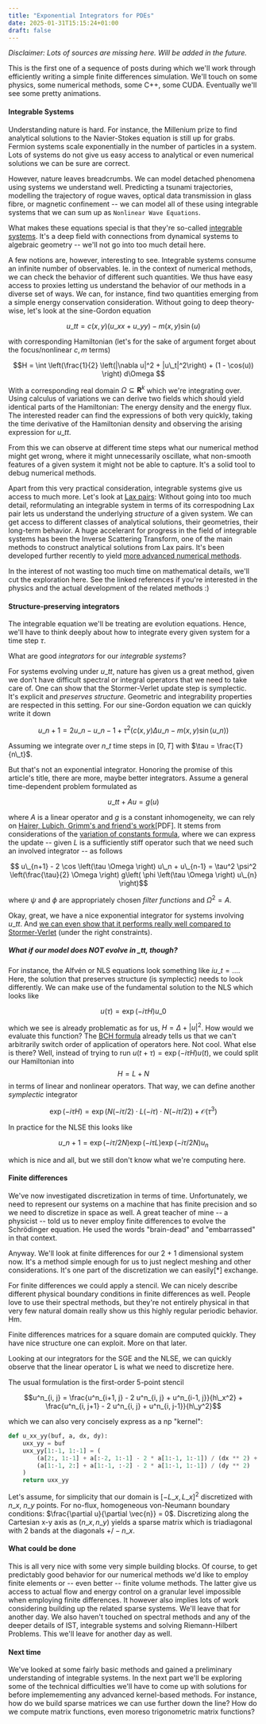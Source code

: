 ```yaml
---
title: "Exponential Integrators for PDEs"
date: 2025-01-31T15:15:24+01:00
draft: false
---
```


_Disclaimer: Lots of sources are missing here. Will be added in the future._

This is the first one of a sequence of posts during which we'll work through
efficiently writing a simple finite differences simulation. We'll touch on some physics,
some numerical methods, some C++, some CUDA. Eventually we'll see some pretty animations.


#### Integrable Systems

Understanding nature is hard. For instance, the Millenium prize to find analytical solutions
to the Navier-Stokes equation is still up for grabs. Fermion systems scale exponentially
in the number of particles in a system. Lots of systems do not give us easy access to 
analytical or even numerical solutions we can be sure are correct.

However, nature leaves breadcrumbs. We can model detached phenomena using systems we
understand well. Predicting a tsunami trajectories, modelling the trajectory of rogue waves, optical 
data transmission in glass fibre, or magnetic confinement -- we can model all of these
using integrable systems that we can sum up as `Nonlinear Wave Equations`.

What makes these equations special is that they're so-called [integrable
systems](https://en.wikipedia.org/wiki/Integrable_system). It's a deep field with connections
from dynamical systems to algebraic geometry -- we'll not go into too much detail here.

A few notions are, however, interesting to see.
Integrable systems consume an infinite number of observables. Ie. in the context of numerical
methods, we can check the behavior of different such quantities. We thus have easy access to
proxies letting us understand the behavior of our methods in a diverse set of ways.
We can, for instance, find two quantities emerging from a simple energy conservation
consideration. Without going to deep theory-wise, let's look at the sine-Gordon equation

$$u\_{tt} = c(x, y) \left(u\_{xx} + u\_{yy}\right) - m(x, y) \sin(u)$$

with corresponding Hamiltonian (let's for the sake of argument forget about the focus/nonlinear $c, m$ terms)

$$H = \int \left(\frac{1}{2} \left(|\nabla u|^2 + |u\_t|^2\right) + (1 - \cos(u)) \right) d\Omega $$

With a corresponding real domain $\Omega \subseteq \mathbf{R}^{k}$ which we're integrating over.
Using calculus of variations we can derive two fields which should yield identical parts
of the Hamiltonian: The energy density and the energy flux. The interested reader can find the expressions
of both very quickly, taking the time derivative of the Hamiltonian density and observing the arising
expression for $u\_{tt}$.

From this we can observe at different time steps what our numerical method might get wrong, where it
might unnecessarily oscillate, what non-smooth features of a given system it might not be able to capture.
It's a solid tool to debug numerical methods.

Apart from this very practical consideration, integrable systems give us access to much more.
Let's look at [Lax pairs](https://en.wikipedia.org/wiki/Lax_pair): Without going into too much detail,
reformulating an integrable system in terms of its correspodning Lax pair lets us understand the
underlying _structure_ of a given system. We can get access to different classes of analytical
solutions, their geometries, their long-term behavior. A huge accelerant for progress in the field
of integrable systems has been the Inverse Scattering Transform, one of the main methods to 
construct analytical solutions from Lax pairs. It's been developed further recently to yield
[more advanced numerical methods](https://arxiv.org/abs/2312.11780).

In the interest of not wasting too much time on mathematical details, we'll cut the exploration here. See the linked
references if you're interested in the physics and the actual development of the related methods :)

#### Structure-preserving integrators
The integrable equation we'll be treating are evolution equations. Hence, we'll have to think deeply about
how to integrate every given system for a time step $\tau$.

What are good _integrators_ for our _integrable systems_?

For systems evolving under $u\_{tt}$, nature has given us a great method, given we don't have difficult spectral
or integral operators that we need to take care of. One can show that the Stormer-Verlet update step is
symplectic. It's explicit and _preserves structure_. Geometric and integrability properties are respected in this
setting. For our sine-Gordon equation we can quickly write it down

$$u\_{n+1} = 2 u\_n - u\_{n-1} + \tau^2 \left( c(x, y) \Delta u\_{n} - m(x, y) \sin(u\_{n}) \right)$$

Assuming we integrate over $n\_t$ time steps in $[0,T]$ with $\tau = \frac{T}{n\_t}$.

But that's not an exponential integrator. Honoring the promise of this article's title,
there are more, maybe better integrators. Assume a general time-dependent problem formulated as

$$u\_{tt} + A u = g\left(u\right)$$

where $A$ is a linear operator and $g$ is a constant inhomogeneity, we can rely on [Hairer, Lubich, Grimm's and
friend's work](https://ludwiggauckler.github.io/habil-web.pdf)[PDF]. It stems from considerations of the [variation of constants
formula](https://en.wikipedia.org/wiki/Variation_of_parameters), where we can express the update -- given
$L$ is a sufficiently stiff operator such that we need such an involved integrator -- as follows

$$ u\_{n+1} - 2 \cos \left(\tau \Omega \right) u\_n  + u\_{n-1} = \tau^2 \psi^2 \left(\frac{\tau}{2} \Omega \right)
g\left( \phi \left(\tau \Omega \right) u\_{n} \right)$$

where $\psi$ and $\phi$ are appropriately chosen _filter functions_ and $\Omega^2= A$.

Okay, great, we have a nice exponential integrator for systems involving $u\_{tt}$. And [we can even show that it
performs really well compared to Stormer-Verlet](TODO) (under the right constraints).


##### What if our model does NOT evolve in $\_{tt}$, though?


For instance, the Alfvén or NLS equations look something like $i u\_t = ...$. Here, the solution that preserves
structure (is symplectic) needs to look differently. We can make use of the fundamental solution to the NLS which
looks like

$$u(\tau) = \exp\left(-i \tau H\right) u\_0$$

which we see is already problematic as for us, $H = \Delta + |u|^2$. How would we evaluate this function?
The [BCH formula](https://en.wikipedia.org/wiki/Baker%E2%80%93Campbell%E2%80%93Hausdorff_formula) already tells us
that we can't arbitrarily switch order of application of operators here. Not cool. What else is there? Well,
instead of trying to run $u(t + \tau) = \exp\left(-i \tau H\right) u(t)$, we could split our Hamiltonian into
$$H = L + N$$ in terms of linear and nonlinear operators. That way, we can define another _symplectic_ integrator

$$\exp(-i\tau H) = \exp\left(N(-i\tau/2) \cdot L(-i\tau) \cdot N(-i\tau/2) \right) + \mathcal{O} \left(\tau^3\right)$$

In practice for the NLSE this looks like

$$u\_{n+1} = \exp(-i \tau/2 N) \exp(-i \tau L) \exp(-i \tau/2 N) u_{n}$$

which is nice and all, but we still don't know what we're computing here.

#### Finite differences
We've now investigated discretization in terms of time. Unfortunately, we need to represent our systems on a machine
that has finite precision and so we need to discretize in space as well. A great teacher of mine -- a physicist --
told us to never employ finite differences to evolve the Schrödinger equation. He used the words "brain-dead" and
"embarrassed" in that context.


Anyway. We'll look at finite differences for our 2 + 1 dimensional system now. It's a method simple enough for us
to just neglect meshing and other considerations. It's one part of the discretization we can easily[\*] exchange.


For finite differences we could apply a stencil. We can nicely describe different physical boundary conditions
in finite differences as well. People love to use their spectral methods, but they're not entirely physical in
that very few natural domain really show us this highly regular periodic behavior. Hm.


Finite differences matrices for a square domain are computed quickly. They have nice structure one can exploit.
More on that later.

Looking at our integrators for the SGE and the NLSE, we can quickly observe that the linear operator L is
what we need to discretize here.

The usual formulation is the first-order 5-point stencil

$$u^n_{i, j} = \frac{u^n_{i+1, j} - 2 u^n_{i, j} + u^n_{i-1, j}}{h\_x^2} + \frac{u^n_{i, j+1} - 2 u^n_{i, j} + u^n_{i, j-1}}{h\_y^2}$$


which we can also very concisely express as a np "kernel":

```python
def u_xx_yy(buf, a, dx, dy):
    uxx_yy = buf
    uxx_yy[1:-1, 1:-1] = (
        (a[2:, 1:-1] + a[:-2, 1:-1] - 2 * a[1:-1, 1:-1]) / (dx ** 2) +
        (a[1:-1, 2:] + a[1:-1, :-2] - 2 * a[1:-1, 1:-1]) / (dy ** 2)
    )
    return uxx_yy
```

Let's assume, for simplicity that our domain is $[-L\_x, L\_x]^2$ discretized with $n\_x$, $n\_y$ points.
For no-flux, homogeneous von-Neumann boundary conditions: $\frac{\partial u}{\partial \vec{n}} = 0$.
Discretizing along the Cartesian x-y axis as $(n\_x, n\_y)$ yields a sparse matrix which is triadiagonal with
2 bands at the diagonals $+/- n\_x$. 


#### What could be done
This is all very nice with some very simple building blocks. Of course, to get predictably good behavior for our
numerical methods we'd like to employ finite elements or -- even better -- finite volume methods. The latter give
us access to actual flow and energy control on a granular level impossible when employing finite differences. It
however also implies lots of work considering building up the related sparse systems. We'll leave that for another
day. We also haven't touched on spectral methods and any of the deeper details of IST, integrable systems
and solving Riemann-Hilbert Problems. This we'll leave for another day as well.


#### Next time
We've looked at some fairly basic methods and gained a preliminary understanding of integrable systems. In the next part
we'll be exploring some of the technical difficulties we'll have to come up with solutions for before implemementing
any advanced kernel-based methods. For instance, how do we build sparse matrices we can use further down the line?
How do we compute matrix functions, even moreso trigonometric matrix functions?
